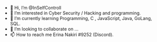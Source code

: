 - 👋 Hi, I’m @InSelfControll
- 👀 I’m interested in Cyber Security / Hacking and programming.
- 🌱 I’m currently learning Programming, C , JavaScript, Java, GoLang, SQL.
- 💞️ I’m looking to collaborate on ...
- 📫 How to reach me Erina Nakiri #9252 (Discord).
<!---
InSelfControll/InSelfControll is a ✨ special ✨ repository because its `README.md` (this file) appears on your GitHub profile.
You can click the Preview link to take a look at your changes.
--->
